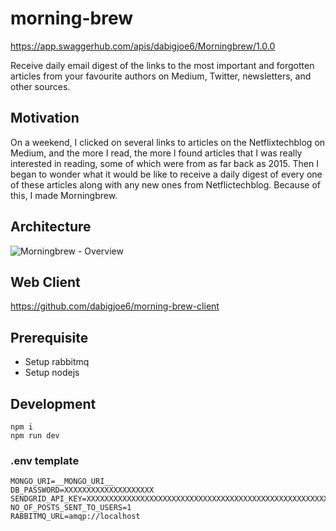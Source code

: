 # morning-brew

https://app.swaggerhub.com/apis/dabigjoe6/Morningbrew/1.0.0

Receive daily email digest of the links to the most important and forgotten articles from your favourite authors on Medium, Twitter, newsletters, and other sources.

## Motivation
On a weekend, I clicked on several links to articles on the Netflixtechblog on Medium, and the more I read, the more I found articles that I was really interested in reading, some of which were from as far back as 2015. Then I began to wonder what it would be like to receive a daily digest of every one of these articles along with any new ones from Netflictechblog. Because of this, I made Morningbrew.

## Architecture
![Morningbrew - Overview](https://user-images.githubusercontent.com/20970329/196035399-cced71fb-1b7e-4139-a15b-5c23c671a4a7.png)

## Web Client
https://github.com/dabigjoe6/morning-brew-client


## Prerequisite
- Setup rabbitmq
- Setup nodejs

## Development
```
npm i
npm run dev
```

### .env template
```
MONGO_URI=__MONGO_URI__
DB_PASSWORD=XXXXXXXXXXXXXXXXXXXX
SENDGRID_API_KEY=XXXXXXXXXXXXXXXXXXXXXXXXXXXXXXXXXXXXXXXXXXXXXXXXXXXXXXXXXXXXXXX
NO_OF_POSTS_SENT_TO_USERS=1
RABBITMQ_URL=amqp://localhost
```
